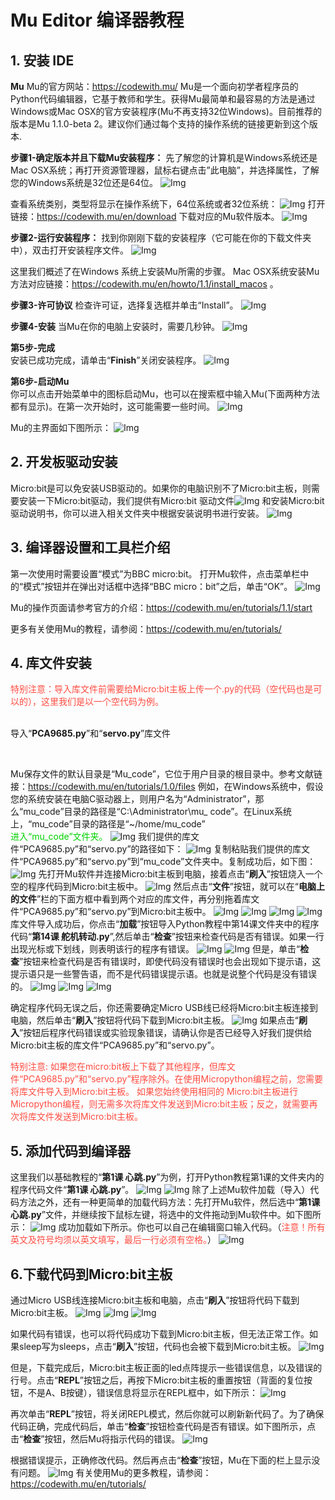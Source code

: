 # Mu Editor 编译器教程

## 1. 安装 IDE                                                   
**Mu**
Mu的官方网站：https://codewith.mu/
Mu是一个面向初学者程序员的Python代码编辑器，它基于教师和学生。获得Mu最简单和最容易的方法是通过Windows或Mac OSX的官方安装程序(Mu不再支持32位Windows)。目前推荐的版本是Mu 1.1.0-beta 2。建议你们通过每个支持的操作系统的链接更新到这个版本.

**步骤1-确定版本并且下载Mu安装程序：**
先了解您的计算机是Windows系统还是Mac OSX系统；再打开资源管理器，鼠标右键点击”此电脑”，并选择属性，了解您的Windows系统是32位还是64位。
![Img](/media/img-20230417162234.png)

查看系统类别，类型将显示在操作系统下，64位系统或者32位系统：
![Img](/media/img-20230327135404.png)
打开链接：https://codewith.mu/en/download 下载对应的Mu软件版本。
![Img](/media/img-20230327135438.png)

**步骤2-运行安装程序：**
找到你刚刚下载的安装程序（它可能在你的下载文件夹中），双击打开安装程序文件。
![Img](/media/img-20230327141819.png)

这里我们概述了在Windows 系统上安装Mu所需的步骤。
Mac OSX系统安装Mu方法对应链接：https://codewith.mu/en/howto/1.1/install_macos 。

**步骤3-许可协议**
检查许可证，选择复选框并单击“Install”。
![Img](/media/img-20230509135634.png)

**步骤4-安装**
当Mu在你的电脑上安装时，需要几秒钟。
![Img](/media/img-20230509135714.png)

**第5步-完成**              
安装已成功完成，请单击“**Finish**”关闭安装程序。
![Img](/media/img-20230509135757.png)

**第6步-启动Mu**              
你可以点击开始菜单中的图标启动Mu，也可以在搜索框中输入Mu(下面两种方法都有显示)。在第一次开始时，这可能需要一些时间。
![Img](/media/img-20230327141438.png)

Mu的主界面如下图所示：
![Img](/media/img-20230327142038.png)

## 2. 开发板驱动安装                                              
Micro:bit是可以免安装USB驱动的。如果你的电脑识别不了Micro:bit主板，则需要安装一下Micro:bit驱动，我们提供有Micro:bit 驱动文件![Img](/media/img-20230324085252.png)
和安装Micro:bit驱动说明书，你可以进入相关文件夹中根据安装说明书进行安装。
![Img](/media/img-20230417113031.png)

## 3. 编译器设置和工具栏介绍                                      

第一次使用时需要设置“模式”为BBC micro:bit。
打开Mu软件，点击菜单栏中的“模式”按钮并在弹出对话框中选择“BBC micro：bit”之后，单击“OK”。
![Img](/media/img-20230327142416.png)

Mu的操作页面请参考官方的介绍：https://codewith.mu/en/tutorials/1.1/start

更多有关使用Mu的教程，请参阅：https://codewith.mu/en/tutorials/

## 4. 库文件安装                              
<span style="color: rgb(255, 76, 65);">特别注意：导入库文件前需要给Micro:bit主板上传一个.py的代码（空代码也是可以的），这里我们是以一个空代码为例。</span>
<br />
<br />

导入“**PCA9685\.py**”和“**servo\.py**”库文件

<br />

Mu保存文件的默认目录是“Mu_code”，它位于用户目录的根目录中。参考文献链接：https://codewith.mu/en/tutorials/1.0/files
例如，在Windows系统中，假设您的系统安装在电脑C驱动器上，则用户名为“Administrator”，那么“mu_code”目录的路径是“C:\Administrator\mu_ code”。在Linux系统上，“mu_code”目录的路径是“~/home/mu_code”           
<span style="color: rgb(0, 209, 0);">进入“mu_code”文件夹。</span>
![Img](/media/img-20230327142740.png)
我们提供的库文件“PCA9685\.py”和“servo\.py”的路径如下：
![Img](/media/img-20230327142850.png)
复制粘贴我们提供的库文件“PCA9685\.py”和“servo\.py”到“mu_code”文件夹中。复制成功后，如下图：
![Img](/media/img-20230327142937.png)
先打开Mu软件并连接Micro:bit主板到电脑，接着点击“**刷入**”按钮烧入一个空的程序代码到Micro:bit主板中。
![Img](/media/img-20230327143130.png)
然后点击“**文件**”按钮，就可以在“**电脑上的文件**”栏的下面方框中看到两个对应的库文件，再分别拖着库文件“PCA9685\.py”和“servo\.py”到Micro:bit主板中。
![Img](/media/img-20230327143959.png)
![Img](/media/img-20230327144142.png)
![Img](/media/img-20230327144546.png)
![Img](/media/img-20230327144630.png)
库文件导入成功后，你点击“**加载**”按钮导入Python教程中第14课文件夹中的程序代码“**第14课 舵机转动\.py**”,然后单击“**检查**”按钮来检查代码是否有错误。如果一行出现光标或下划线，则表明该行的程序有错误。
![Img](/media/img-20230327151034.png)
![Img](/media/img-20230327145116.png)
但是，单击“**检查**”按钮来检查代码是否有错误时，即使代码没有错误时也会出现如下提示语，这提示语只是一些警告语，而不是代码错误提示语。也就是说整个代码是没有错误的。
![Img](/media/img-20230327145234.png)
![Img](/media/img-20230327145238.png)
![Img](/media/img-20230327145242.png)

确定程序代码无误之后，你还需要确定Micro USB线已经将Micro:bit主板连接到电脑，然后单击“**刷入**”按钮将代码下载到Micro:bit主板。
![Img](/media/img-20230327151206.png)
如果点击“**刷入**”按钮后程序代码错误或实验现象错误，请确认你是否已经导入好我们提供给Micro:bit主板的库文件“PCA9685\.py”和“servo\.py”。

<span style="color: rgb(255, 76, 65);">特别注意: 
如果您在micro:bit板上下载了其他程序，但库文件“PCA9685\.py”和“servo\.py”程序除外。在使用Micropython编程之前，您需要将库文件导入到Micro:bit主板。
如果您始终使用相同的 Micro:bit主板进行Micropython编程，则无需多次将库文件发送到Micro:bit主板；反之，就需要再次将库文件发送到Micro:bit主板。</span> 

## 5. 添加代码到编译器                                             
这里我们以基础教程的“**第1课 心跳\.py**”为例，打开Python教程第1课的文件夹内的程序代码文件“**第1课 心跳\.py**”。
![Img](/media/img-20230327151608.png)
![Img](/media/img-20230327151937.png)
除了上述Mu软件加载（导入）代码方法之外，还有一种更简单的加载代码方法：先打开Mu软件，然后选中“**第1课 心跳\.py**”文件，并继续按下鼠标左键，将选中的文件拖动到Mu软件中。如下图所示：
![Img](/media/img-20230327152211.png)
成功加载如下所示。你也可以自己在编辑窗口输入代码。（<span style="color: rgb(255, 76, 65);">注意！所有英文及符号均须以英文填写，最后一行必须有空格。</span>）
![Img](/media/img-20230327152242.png)

## 6.下载代码到Micro:bit主板                                    

通过Micro USB线连接Micro:bit主板和电脑，点击“**刷入**”按钮将代码下载到Micro:bit主板。
![Img](/media/img-20230327152358.png)
![Img](/media/img-20230327152402.png)
![Img](/media/img-20230327152507.png)

如果代码有错误，也可以将代码成功下载到Micro:bit主板，但无法正常工作。如果sleep写为sleeps，点击“**刷入**”按钮，代码也会被下载到Micro:bit主板。
![Img](/media/img-20230327152706.png)

但是，下载完成后，Micro:bit主板正面的led点阵提示一些错误信息，以及错误的行号。点击“**REPL**”按钮之后，再按下Micro:bit主板的重置按钮（背面的复位按钮，不是A、B按键），错误信息将显示在REPL框中，如下所示：
![Img](/media/img-20230327152837.png)

再次单击“**REPL**”按钮，将关闭REPL模式，然后你就可以刷新新代码了。为了确保代码正确，完成代码后，单击“**检查**”按钮检查代码是否有错误。如下图所示，点击“**检查**”按钮，然后Mu将指示代码的错误。
![Img](/media/img-20230327153005.png)

根据错误提示，正确修改代码。然后再点击“**检查**”按钮，Mu在下面的栏上显示没有问题。
![Img](/media/img-20230327153114.png)
有关使用Mu的更多教程，请参阅：https://codewith.mu/en/tutorials/


